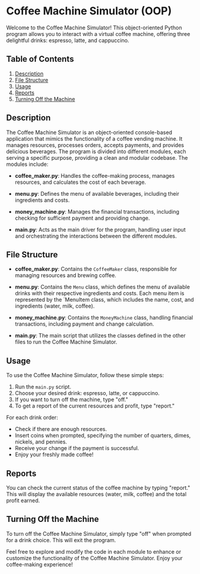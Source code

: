 # Coffee Machine Simulator (OOP)

Welcome to the Coffee Machine Simulator! This object-oriented Python program allows you to interact with a virtual coffee machine, offering three delightful drinks: espresso, latte, and cappuccino.

## Table of Contents

1. [Description](#description)
2. [File Structure](#file-structure)
3. [Usage](#usage)
4. [Reports](#reports)
5. [Turning Off the Machine](#turning-off-the-machine)

## Description

The Coffee Machine Simulator is an object-oriented console-based application that mimics the functionality of a coffee vending machine. It manages resources, processes orders, accepts payments, and provides delicious beverages. The program is divided into different modules, each serving a specific purpose, providing a clean and modular codebase. The modules include:

- **coffee_maker.py**: Handles the coffee-making process, manages resources, and calculates the cost of each beverage.

- **menu.py**: Defines the menu of available beverages, including their ingredients and costs.

- **money_machine.py**: Manages the financial transactions, including checking for sufficient payment and providing change.

- **main.py**: Acts as the main driver for the program, handling user input and orchestrating the interactions between the different modules.

## File Structure

- **coffee_maker.py**: Contains the `CoffeeMaker` class, responsible for managing resources and brewing coffee.

- **menu.py**: Contains the `Menu` class, which defines the menu of available drinks with their respective ingredients and costs. Each menu item is represented by the `MenuItem class, which includes the name, cost, and ingredients (water, milk, coffee).

- **money_machine.py**: Contains the `MoneyMachine` class, handling financial transactions, including payment and change calculation.

- **main.py**: The main script that utilizes the classes defined in the other files to run the Coffee Machine Simulator.

## Usage

To use the Coffee Machine Simulator, follow these simple steps:

1. Run the `main.py` script.
2. Choose your desired drink: espresso, latte, or cappuccino.
3. If you want to turn off the machine, type "off."
4. To get a report of the current resources and profit, type "report."

For each drink order:

- Check if there are enough resources.
- Insert coins when prompted, specifying the number of quarters, dimes, nickels, and pennies.
- Receive your change if the payment is successful.
- Enjoy your freshly made coffee!

## Reports

You can check the current status of the coffee machine by typing "report." This will display the available resources (water, milk, coffee) and the total profit earned.

## Turning Off the Machine

To turn off the Coffee Machine Simulator, simply type "off" when prompted for a drink choice. This will exit the program.

Feel free to explore and modify the code in each module to enhance or customize the functionality of the Coffee Machine Simulator. Enjoy your coffee-making experience!